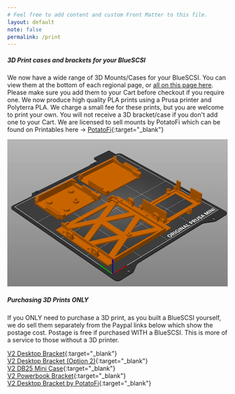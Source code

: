 ```yaml
---
# Feel free to add content and custom Front Matter to this file.
layout: default
note: false
permalink: /print
---
```


##### 3D Print cases and brackets for your BlueSCSI

We now have a wide range of 3D Mounts/Cases for your BlueSCSI. You can view them at the bottom of each regional page, or [all on this page here](/3dprints). Please make sure you add them to your Cart before checkout if you require one. We now produce high quality PLA prints using a Prusa printer and Polyterra PLA. We charge a small fee for these prints, but you are welcome to print your own. You will not receive a 3D bracket/case if you don't add one to your Cart. We are licensed to sell mounts by PotatoFi which can be found on Printables here → [PotatoFi](https://www.printables.com/@PotatoFi){:target="_blank"}

  <p class="lead text-center">
    <img src="/assets/img/3dprints.webp" class="img-thumbnail" alt="bracket">
  </p>

##### Purchasing 3D Prints ONLY
If you ONLY need to purchase a 3D print, as you built a BlueSCSI yourself, we do sell them separately from the Paypal links below which show the postage cost. Postage is free if purchased WITH a BlueSCSI. This is more of a service to those without a 3D printer.

[V2 Desktop Bracket](https://py.pl/2sjqy){:target="_blank"} <br>
[V2 Desktop Bracket (Option 2)](https://py.pl/4i6N64zBRBR){:target="_blank"} <br>
[V2 DB25 Mini Case](https://py.pl/dqQeO){:target="_blank"} <br>
[V2 Powerbook Bracket](https://py.pl/1HxUhOewGzE){:target="_blank"} <br>
[V2 Desktop Bracket by PotatoFi](https://py.pl/7hA9qhR2PmI){:target="_blank"}